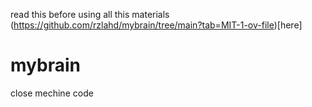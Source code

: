 read this before using all this materials (https://github.com/rzlahd/mybrain/tree/main?tab=MIT-1-ov-file)[here]
# mybrain
close mechine code
